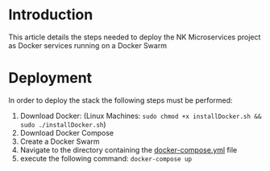 # Introduction

This article details the steps needed to deploy the NK Microservices project as Docker services running on a Docker Swarm

# Deployment

In order to deploy the stack the following steps must be performed:

1. Download Docker: (Linux Machines: ```sudo chmod +x installDocker.sh && sudo ./installDocker.sh```)
2. Download Docker Compose 
3. Create a Docker Swarm
4. Navigate to the directory containing the [docker-compose.yml](docker-compose.yml) file
5. execute the following command: ```docker-compose up```


